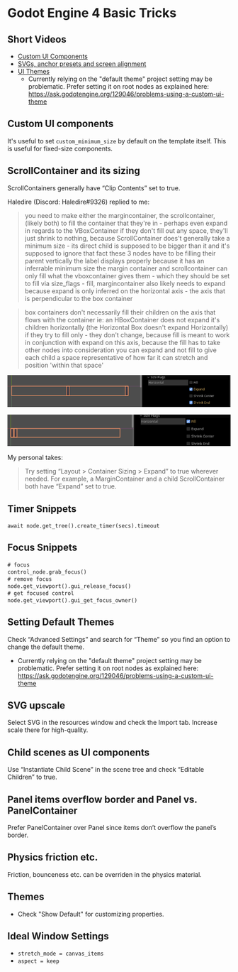 # Godot Engine 4 Basic Tricks

## Short Videos

- [Custom UI Components](https://youtu.be/JIuPwhY-3z4)
- [SVGs, anchor presets and screen alignment](https://youtu.be/EeiYtErgsBc)
- [UI Themes](https://youtu.be/3D_7qOYGGsY)
  - Currently relying on the "default theme" project setting may be problematic. Prefer setting it on root nodes as explained here: https://ask.godotengine.org/129046/problems-using-a-custom-ui-theme

## Custom UI components

It's useful to set `custom_minimum_size` by default on the template itself. This is useful for fixed-size components.

## ScrollContainer and its sizing

ScrollContainers generally have “Clip Contents” set to true.

Haledire (Discord: Haledire#9326) replied to me:

> you need to make either the margincontainer, the scrollcontainer, (likely both) to fill the container that they're in - perhaps even expand in regards to the VBoxContainer
if they don't fill out any space, they'll just shrink to nothing, because ScrollContainer does't generally take a minimum size - its direct child is supposed to be bigger than it and it's supposed to ignore that fact
these 3 nodes have to be filling their parent vertically
the label displays properly because it has an inferrable minimum size
the margin container and scrollcontainer can only fill what the vboxcontainer gives them - which they should be set to fill via size_flags - fill, margincontainer also likely needs to expand because expand is only inferred on the horizontal axis - the axis that is perpendicular to the box container

> box containers don't necessarily fill their children on the axis that flows with the container
ie:  an HBoxContainer does not expand it's children horizontally (the Horizontal Box doesn't expand Horizontally)
if they try to fill only - they don't change, because fill is meant to work in conjunction with expand on this axis, because the fill has to take other nodes into consideration
you can expand and not fill to give each child a space representative of how far it can stretch and position 'within that space'

![1](img/scrolling-1.png)

![2](img/scrolling-2.png)

My personal takes:

> Try setting “Layout > Container Sizing > Expand” to true wherever needed. For example, a MarginContainer and a child ScrollContainer both have “Expand” set to true.

## Timer Snippets

```gdscript
await node.get_tree().create_timer(secs).timeout
```

## Focus Snippets

```gdscript
# focus
control_node.grab_focus()
# remove focus
node.get_viewport().gui_release_focus()
# get focused control
node.get_viewport().gui_get_focus_owner()
```

## Setting Default Themes

Check “Advanced Settings” and search for “Theme” so you find an option to change the default theme.

- Currently relying on the "default theme" project setting may be problematic. Prefer setting it on root nodes as explained here: https://ask.godotengine.org/129046/problems-using-a-custom-ui-theme

## SVG upscale

Select SVG in the resources window and check the Import tab. Increase scale there for high-quality.

## Child scenes as UI components

Use “Instantiate Child Scene” in the scene tree and check “Editable Children” to true.

## Panel items overflow border and Panel vs. PanelContainer

Prefer PanelContainer over Panel since items don’t overflow the panel’s border.

## Physics friction etc.

Friction, bounceness etc. can be overriden in the physics material.

## Themes

- Check "Show Default" for customizing properties.

## Ideal Window Settings

- `stretch_mode = canvas_items`
- `aspect = keep`
